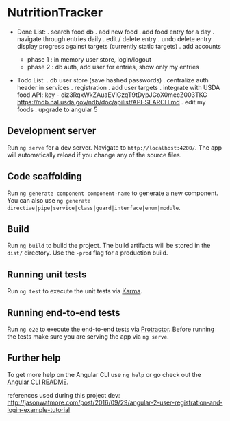 # NutritionTracker

- Done List:
. search food db
. add new food
. add food entry for a day
. navigate through entries daily
. edit / delete entry
. undo delete entry
. display progress against targets (currently static targets)
. add accounts
    - phase 1 : in memory user store, login/logout
    - phase 2 : db auth, add user for entries, show only my entries

- Todo List:
. db user store (save hashed passwords)
. centralize auth header in services
. registration
. add user targets
. integrate with USDA food API: key - oiz3RqxWkZAuaEVlGzqT9tDypJGoX0mecZ003TKC
  https://ndb.nal.usda.gov/ndb/doc/apilist/API-SEARCH.md
. edit my foods
. upgrade to angular 5



## Development server

Run `ng serve` for a dev server. Navigate to `http://localhost:4200/`. The app will automatically reload if you change any of the source files.

## Code scaffolding

Run `ng generate component component-name` to generate a new component. You can also use `ng generate directive|pipe|service|class|guard|interface|enum|module`.

## Build

Run `ng build` to build the project. The build artifacts will be stored in the `dist/` directory. Use the `-prod` flag for a production build.

## Running unit tests

Run `ng test` to execute the unit tests via [Karma](https://karma-runner.github.io).

## Running end-to-end tests

Run `ng e2e` to execute the end-to-end tests via [Protractor](http://www.protractortest.org/).
Before running the tests make sure you are serving the app via `ng serve`.

## Further help

To get more help on the Angular CLI use `ng help` or go check out the [Angular CLI README](https://github.com/angular/angular-cli/blob/master/README.md).


references used during this project dev:
http://jasonwatmore.com/post/2016/09/29/angular-2-user-registration-and-login-example-tutorial